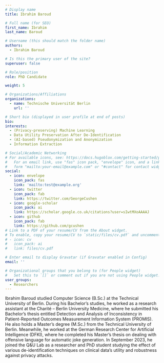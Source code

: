 ```yaml
---
# Display name
title: Ibrahim Baroud

# Full name (for SEO)
first_name: Ibrahim
last_name: Baroud

# Username (this should match the folder name)
authors:
  - Ibrahim Baroud

# Is this the primary user of the site?
superuser: false

# Role/position
role: PhD Candidate

weight: 5

# Organizations/Affiliations
organizations:
  - name: Technische Universität Berlin
    url: ''

# Short bio (displayed in user profile at end of posts)
bio: 
interests:
  - (Privacy-preserving) Machine Learning
  - Data Utility Preservation After De-Identification
  - (AI-based) Pseudonymization and Anonymization
  - Information Extraction

# Social/Academic Networking
# For available icons, see: https://docs.hugoblox.com/getting-started/page-builder/#icons
#   For an email link, use "fas" icon pack, "envelope" icon, and a link in the
#   form "mailto:your-email@example.com" or "#contact" for contact widget.
social:
  - icon: envelope
    icon_pack: fas
    link: 'mailto:test@example.org'
  - icon: twitter
    icon_pack: fab
    link: https://twitter.com/GeorgeCushen
  - icon: google-scholar
    icon_pack: ai
    link: https://scholar.google.co.uk/citations?user=sIwtMXoAAAAJ
  - icon: github
    icon_pack: fab
    link: https://github.com/gcushen
# Link to a PDF of your resume/CV from the About widget.
# To enable, copy your resume/CV to `static/files/cv.pdf` and uncomment the lines below.
# - icon: cv
#   icon_pack: ai
#   link: files/cv.pdf

# Enter email to display Gravatar (if Gravatar enabled in Config)
email: ''

# Organizational groups that you belong to (for People widget)
#   Set this to `[]` or comment out if you are not using People widget.
user_groups:
  - Researchers
---
```

Ibrahim Baroud studied Computer Science (B.Sc.) at the Technical University of Berlin. During his Bachelor’s studies, he worked as a research assistant at the Charité – Berlin University Medicine, where he submitted his Bachelor’s thesis entitled Detection and Analysis of Inconsistency in Patient-Reported Outcomes Measurement Information System (PROMIS). He also holds a Master’s degree (M.Sc.) from the Technical University of Berlin. Meanwhile, he worked at the German Research Center for Artificial Intelligence (DFKI), where he completed his Master’s thesis on dealing with offensive language for automatic joke generation. In September 2023, he joined the Q&U Lab as a researcher and PhD student studying the effect of various de-identification techniques on clinical data’s utility and robustness against privacy attacks.

